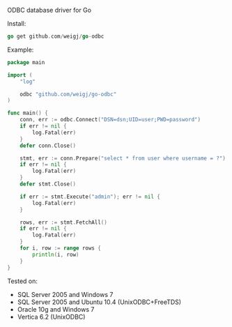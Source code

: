ODBC database driver for Go

Install:
```go
go get github.com/weigj/go-odbc
```

Example:

```go
package main

import (
	"log"

	odbc "github.com/weigj/go-odbc"
)

func main() {
	conn, err := odbc.Connect("DSN=dsn;UID=user;PWD=password")
	if err != nil {
		log.Fatal(err)
	}
	defer conn.Close()

	stmt, err := conn.Prepare("select * from user where username = ?")
	if err != nil {
		log.Fatal(err)
	}
	defer stmt.Close()

	if err := stmt.Execute("admin"); err != nil {
		log.Fatal(err)
	}

	rows, err := stmt.FetchAll()
	if err != nil {
		log.Fatal(err)
	}
	for i, row := range rows {
		println(i, row)
	}
}
```

Tested on:
- SQL Server 2005 and Windows 7
- SQL Server 2005 and Ubuntu 10.4 (UnixODBC+FreeTDS)
- Oracle 10g and Windows 7
- Vertica 6.2 (UnixODBC)
